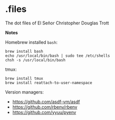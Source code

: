 # .files

The dot files of El Señor Christopher Douglas Trott

**Notes**

Homebrew installed `bash`:

```
brew install bash
echo /usr/local/bin/bash | sudo tee /etc/shells
chsh -s /usr/local/bin/bash
```

tmux:

```
brew install tmux
brew install reattach-to-user-namespace
```

Version managers:

* https://github.com/asdf-vm/asdf
* https://github.com/rbenv/rbenv
* https://github.com/yyuu/pyenv
